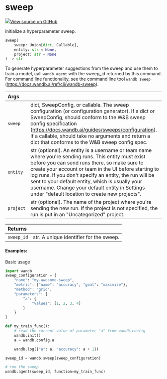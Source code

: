 # sweep



[![](https://www.tensorflow.org/images/GitHub-Mark-32px.png)View source on GitHub](https://www.github.com/wandb/client/tree/v0.12.11/wandb/sdk/wandb_sweep.py#L31-L111)



Initialize a hyperparameter sweep.

```python
sweep(
    sweep: Union[dict, Callable],
    entity: str = None,
    project: str = None
) -> str
```




To generate hyperparameter suggestions from the sweep and use them
to train a model, call `wandb.agent` with the sweep_id returned by
this command. For command line functionality, see the command line
tool `wandb sweep` (https://docs.wandb.ai/ref/cli/wandb-sweep).

| Args |  |
| :--- | :--- |
|  `sweep` |  dict, SweepConfig, or callable. The sweep configuration (or configuration generator). If a dict or SweepConfig, should conform to the W&B sweep config specification (https://docs.wandb.ai/guides/sweeps/configuration). If a callable, should take no arguments and return a dict that conforms to the W&B sweep config spec. |
|  `entity` |  str (optional). An entity is a username or team name where you're sending runs. This entity must exist before you can send runs there, so make sure to create your account or team in the UI before starting to log runs. If you don't specify an entity, the run will be sent to your default entity, which is usually your username. Change your default entity in [Settings](wandb.ai/settings) under "default location to create new projects". |
|  `project` |  str (optional). The name of the project where you're sending the new run. If the project is not specified, the run is put in an "Uncategorized" project. |



| Returns |  |
| :--- | :--- |
|  `sweep_id` |  str. A unique identifier for the sweep. |



#### Examples:

Basic usage
<!--yeadoc-test:one-parameter-sweep-->
```python
import wandb
sweep_configuration = {
    "name": "my-awesome-sweep",
    "metric": {"name": "accuracy", "goal": "maximize"},
    "method": "grid",
    "parameters": {
        "a": {
            "values": [1, 2, 3, 4]
        }
    }
}

def my_train_func():
    # read the current value of parameter "a" from wandb.config
    wandb.init()
    a = wandb.config.a

    wandb.log({"a": a, "accuracy": a + 1})

sweep_id = wandb.sweep(sweep_configuration)

# run the sweep
wandb.agent(sweep_id, function=my_train_func)
```
